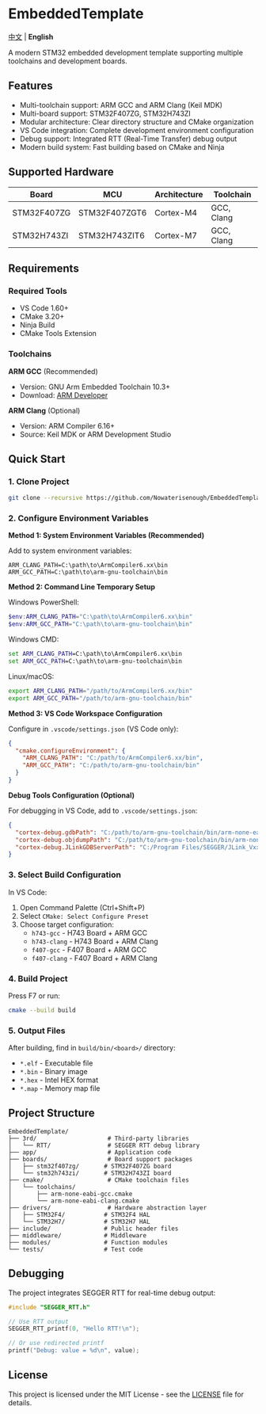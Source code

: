 # EmbeddedTemplate

[中文](README.md) | **English**

A modern STM32 embedded development template supporting multiple toolchains and development boards.

## Features

- Multi-toolchain support: ARM GCC and ARM Clang (Keil MDK)
- Multi-board support: STM32F407ZG, STM32H743ZI
- Modular architecture: Clear directory structure and CMake organization
- VS Code integration: Complete development environment configuration
- Debug support: Integrated RTT (Real-Time Transfer) debug output
- Modern build system: Fast building based on CMake and Ninja

## Supported Hardware

| Board | MCU | Architecture | Toolchain |
|-------|-----|--------------|-----------|
| STM32F407ZG | STM32F407ZGT6 | Cortex-M4 | GCC, Clang |
| STM32H743ZI | STM32H743ZIT6 | Cortex-M7 | GCC, Clang |

## Requirements

### Required Tools
- VS Code 1.60+
- CMake 3.20+
- Ninja Build
- CMake Tools Extension

### Toolchains
**ARM GCC** (Recommended)
- Version: GNU Arm Embedded Toolchain 10.3+
- Download: [ARM Developer](https://developer.arm.com/tools-and-software/open-source-software/developer-tools/gnu-toolchain/gnu-rm)

**ARM Clang** (Optional)
- Version: ARM Compiler 6.16+
- Source: Keil MDK or ARM Development Studio

## Quick Start

### 1. Clone Project
```bash
git clone --recursive https://github.com/Nowaterisenough/EmbeddedTemplate.git
```

### 2. Configure Environment Variables

**Method 1: System Environment Variables (Recommended)**

Add to system environment variables:
```
ARM_CLANG_PATH=C:\path\to\ArmCompiler6.xx\bin
ARM_GCC_PATH=C:\path\to\arm-gnu-toolchain\bin
```

**Method 2: Command Line Temporary Setup**

Windows PowerShell:
```powershell
$env:ARM_CLANG_PATH="C:\path\to\ArmCompiler6.xx\bin"
$env:ARM_GCC_PATH="C:\path\to\arm-gnu-toolchain\bin"
```

Windows CMD:
```cmd
set ARM_CLANG_PATH=C:\path\to\ArmCompiler6.xx\bin
set ARM_GCC_PATH=C:\path\to\arm-gnu-toolchain\bin
```

Linux/macOS:
```bash
export ARM_CLANG_PATH="/path/to/ArmCompiler6.xx/bin"
export ARM_GCC_PATH="/path/to/arm-gnu-toolchain/bin"
```

**Method 3: VS Code Workspace Configuration**

Configure in `.vscode/settings.json` (VS Code only):
```json
{
  "cmake.configureEnvironment": {
    "ARM_CLANG_PATH": "C:/path/to/ArmCompiler6.xx/bin",
    "ARM_GCC_PATH": "C:/path/to/arm-gnu-toolchain/bin"
  }
}
```

**Debug Tools Configuration (Optional)**

For debugging in VS Code, add to `.vscode/settings.json`:
```json
{
  "cortex-debug.gdbPath": "C:/path/to/arm-gnu-toolchain/bin/arm-none-eabi-gdb.exe",
  "cortex-debug.objdumpPath": "C:/path/to/arm-gnu-toolchain/bin/arm-none-eabi-objdump.exe",
  "cortex-debug.JLinkGDBServerPath": "C:/Program Files/SEGGER/JLink_Vxxx/JLinkGDBServerCL.exe"
}
```

### 3. Select Build Configuration
In VS Code:
1. Open Command Palette (Ctrl+Shift+P)
2. Select `CMake: Select Configure Preset`
3. Choose target configuration:
   - `h743-gcc` - H743 Board + ARM GCC
   - `h743-clang` - H743 Board + ARM Clang
   - `f407-gcc` - F407 Board + ARM GCC
   - `f407-clang` - F407 Board + ARM Clang

### 4. Build Project
Press F7 or run:
```bash
cmake --build build
```

### 5. Output Files
After building, find in `build/bin/<board>/` directory:
- `*.elf` - Executable file
- `*.bin` - Binary image
- `*.hex` - Intel HEX format
- `*.map` - Memory map file

## Project Structure

```
EmbeddedTemplate/
├── 3rd/                    # Third-party libraries
│   └── RTT/                # SEGGER RTT debug library
├── app/                    # Application code
├── boards/                 # Board support packages
│   ├── stm32f407zg/       # STM32F407ZG board
│   └── stm32h743zi/       # STM32H743ZI board
├── cmake/                  # CMake toolchain files
│   └── toolchains/
│       ├── arm-none-eabi-gcc.cmake
│       └── arm-none-eabi-clang.cmake
├── drivers/                # Hardware abstraction layer
│   ├── STM32F4/           # STM32F4 HAL
│   └── STM32H7/           # STM32H7 HAL
├── include/               # Public header files
├── middleware/            # Middleware
├── modules/               # Function modules
└── tests/                 # Test code
```

## Debugging

The project integrates SEGGER RTT for real-time debug output:

```c
#include "SEGGER_RTT.h"

// Use RTT output
SEGGER_RTT_printf(0, "Hello RTT!\n");

// Or use redirected printf
printf("Debug: value = %d\n", value);
```

## License

This project is licensed under the MIT License - see the [LICENSE](LICENSE) file for details.
